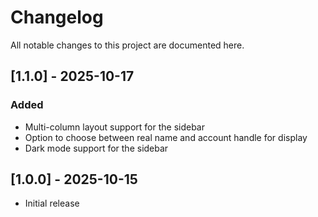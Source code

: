 # Changelog

All notable changes to this project are documented here.

## [1.1.0] - 2025-10-17

### Added
- Multi-column layout support for the sidebar
- Option to choose between real name and account handle for display
- Dark mode support for the sidebar



## [1.0.0] - 2025-10-15

- Initial release

